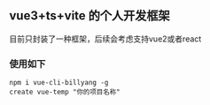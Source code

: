 ## vue3+ts+vite 的个人开发框架
目前只封装了一种框架，后续会考虑支持vue2或者react

### 使用如下
```
npm i vue-cli-billyang -g
create vue-temp "你的项目名称"
```
